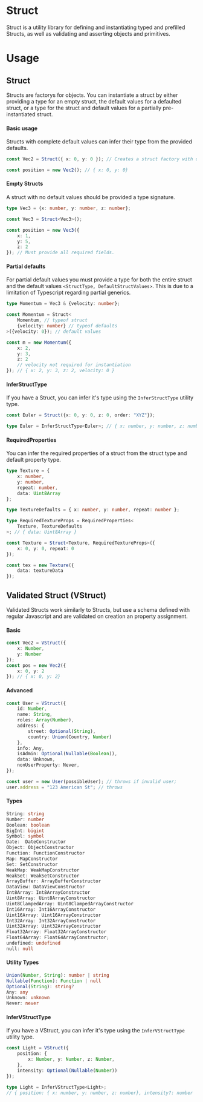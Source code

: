 # Struct

Struct is a utility library for defining and instantiating typed and prefilled Structs, as well as validating and asserting objects and primitives.

# Usage

## Struct

Structs are factorys for objects. You can instantiate a struct by either providing a type for an empty struct, the default values for a defaulted struct, or a type for the struct and default values for a partially pre-instantiated struct.

#### Basic usage

Structs with complete default values can infer their type from the provided defaults.
```typescript
const Vec2 = Struct({ x: 0, y: 0 }); // Creates a struct factory with default values

const position = new Vec2(); // { x: 0, y: 0}
```
#### Empty Structs

A struct with no default values should be provided a type signature.
```typescript
type Vec3 = {x: number, y: number, z: number};

const Vec3 = Struct<Vec3>();

const position = new Vec3({
	x: 1,
	y: 5,
	z: 2
}); // Must provide all required fields.
```
#### Partial defaults

For partial default values you must provide a type for both the entire struct and the default values `<StructType, DefaultStructValues>`. This is due to a limitation of Typescript regarding partial generics.
```typescript
type Momentum = Vec3 & {velocity: number};

const Momentum = Struct<
	Momentum, // typeof struct
	{velocity: number} // typeof defaults
>({velocity: 0}); // default values

const m = new Momentum({
	x: 2,
	y: 3,
	z: 2 
	// velocity not required for instantiation
}); // { x: 2, y: 3, z: 2, velocity: 0 }
```
#### InferStructType

If you have a Struct, you can infer it's type using the `InferStructType` utility type.
```typescript
const Euler = Struct({x: 0, y: 0, z: 0, order: "XYZ"});

type Euler = InferStructType<Euler>; // { x: number, y: number, z: number, order: string }
```

#### RequiredProperties

You can infer the required properties of a struct from the struct type and default property type.
```typescript
type Texture = {
	x: number,
	y: number,
	repeat: number,
	data: Uint8Array
};

type TextureDefaults = { x: number, y: number, repeat: number };

type RequiredTextureProps = RequiredProperties<
	Texture, TextureDefaults
>; // { data: Uint8Array }

const Texture = Struct<Texture, RequiredTextureProps>({
	x: 0, y: 0, repeat: 0
});

const tex = new Texture({
	data: textureData
});
```

## Validated Struct (VStruct)

Validated Structs work similarly to Structs, but use a schema defined with regular Javascript and are validated on creation an  property assignment.

#### Basic 
```typescript
const Vec2 = VStruct({
	x: Number,
	y: Number
});
const pos = new Vec2({
	x: 0, y: 2
}); // { x: 0, y: 2}
```

#### Advanced
```typescript
const User = VStruct({
	id: Number,
	name: String,
	roles: Array(Number),
	address: {
		street: Optional(String),
		country: Union(Country, Number)
	},
	info: Any,
	isAdmin: Optional(Nullable(Boolean)),
	data: Unknown,
	nonUserProperty: Never,
});

const user = new User(possibleUser); // throws if invalid user;
user.address = "123 American St"; // throws
```

#### Types
```typescript
String: string
Number: number
Boolean: boolean
BigInt: bigint
Symbol: symbol
Date:  DateConstructor
Object: ObjectConstructor
Function: FunctionConstructor
Map: MapConstructor
Set: SetConstructor
WeakMap: WeakMapConstructor
WeakSet: WeakSetConstructor
ArrayBuffer: ArrayBufferConstructor
DataView: DataViewConstructor
Int8Array: Int8ArrayConstructor
Uint8Array: Uint8ArrayConstructor
Uint8ClampedArray: Uint8ClampedArrayConstructor
Int16Array: Int16ArrayConstructor
Uint16Array: Uint16ArrayConstructor
Int32Array: Int32ArrayConstructor
Uint32Array: Uint32ArrayConstructor
Float32Array: Float32ArrayConstructor
Float64Array: Float64ArrayConstructor;
undefined: undefined
null: null
```

#### Utility Types

```typescript
Union(Number, String): number | string
Nullable(Function): Function | null
Optional(String): string?
Any: any
Unknown: unknown
Never: never
```

#### InferVStructType

If you have a VStruct, you can infer it's type using the `InferVStructType` utility type.
```typescript
const Light = VStruct({
	position: {
		x: Number, y: Number, z: Number,
	},
	intensity: Optional(Nullable(Number))
});

type Light = InferVStructType<Light>; 
// { position: { x: number, y: number, z: number}, intensity?: number | null | undefined }
```